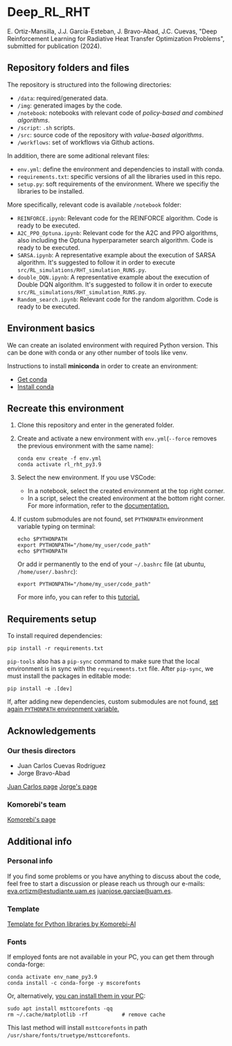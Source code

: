# Deep_RL_RHT

E. Ortiz-Mansilla, J.J. García-Esteban, J. Bravo-Abad, J.C. Cuevas, "Deep Reinforcement Learning for Radiative Heat Transfer Optimization Problems", submitted for publication (2024).

## Repository folders and files

The repository is structured into the following directories:

- `/data`: required/generated data.
- `/img`: generated images by the code.
- `/notebook`: notebooks with relevant code of *policy-based and combined algorithms*.
- `/script`: `.sh` scripts.
- `/src`: source code of the repository with *value-based algorithms*.
- `/workflows`: set of workflows via Github actions.

In addition, there are some aditional relevant files:

- `env.yml`: define the environment and dependencies to install with conda.
- `requirements.txt`: specific versions of all the libraries used in this repo.
- `setup.py`: soft requirements of the environment. Where we specifiy the libraries to be installed.

More specifically, relevant code is available `/notebook` folder:

- `REINFORCE.ipynb`: Relevant code for the REINFORCE algorithm. Code is ready to be executed.
- `A2C_PPO_Optuna.ipynb`: Relevant code for the A2C and PPO algorithms, also including the Optuna hyperparameter search algorithm. Code is ready to be executed.
- `SARSA.ipynb`: A representative example about the execution of SARSA algorithm. It's suggested to follow it in order to execute `src/RL_simulations/RHT_simulation_RUNS.py`.
- `double_DQN.ipynb`: A representative example about the execution of Double DQN algorithm. It's suggested to follow it in order to execute `src/RL_simulations/RHT_simulation_RUNS.py`.
- `Random_search.ipynb`: Relevant code for the random algorithm. Code is ready to be executed.

## Environment basics

We can create an isolated environment with required Python version. This can be done with conda or any other number of tools like venv.

Instructions to install **miniconda** in order to create an environment:

- [Get conda](https://docs.conda.io/en/latest/miniconda.html)
- [Install conda](https://engineeringfordatascience.com/posts/install_miniconda_from_the_command_line/)

## Recreate this environment

1. Clone this repository and enter in the generated folder.

2. Create and activate a new environment with `env.yml`(`--force` removes the previous environment with the same name):

   ```{bash}
   conda env create -f env.yml
   conda activate rl_rht_py3.9
   ```

3. Select the new environment. If you use VSCode:
    - In a notebook, select the created environment at the top right corner.
    - In a script, select the created environment at the bottom right corner.
    For more information, refer to the [documentation.](https://code.visualstudio.com/docs/python/environments#_work-with-python-interpreters)

4. If custom submodules are not found, set `PYTHONPATH` environment variable typing on terminal:

    ```{bash}
    echo $PYTHONPATH
    export PYTHONPATH="/home/my_user/code_path"
    echo $PYTHONPATH
    ```

    Or add ir permanently to the end of your `~/.bashrc` file (at ubuntu, `/home/user/.bashrc`):

    ```{bash}
    export PYTHONPATH="/home/my_user/code_path"
    ```

    For more info, you can refer to this [tutorial.](https://www.simplilearn.com/tutorials/python-tutorial/python-path)

## Requirements setup

To install required dependencies:

```{bash}
pip install -r requirements.txt
```

`pip-tools` also has a `pip-sync` command to make sure that the local environment is in sync with the `requirements.txt` file.
After `pip-sync`, we must install the packages in editable mode:

```{bash}
pip install -e .[dev]
```

If, after adding new dependencies, custom submodules are not found, [set again `PYTHONPATH` environment variable.](#recreate-this-environment)

## Acknowledgements

### Our thesis directors

- Juan Carlos Cuevas Rodríguez
- Jorge Bravo-Abad

[Juan Carlos page](http://webs.ftmc.uam.es/juancarlos.cuevas/)
[Jorge's page](http://webs.ftmc.uam.es/jorge.bravo/team.html)

### Komorebi's team

[Komorebi's page](https://komorebi.ai/es/)

## Additional info

### Personal info

If you find some problems or you have anything to discuss about the code, feel free to start a discussion or please reach us through our e-mails: <eva.ortizm@estudiante.uam.es> <juanjose.garciae@uam.es>.

### Template

[Template for Python libraries by Komorebi-AI](https://github.com/Komorebi-AI/python-template)

### Fonts

If employed fonts are not available in your PC, you can get them through conda-forge:

```{bash}
conda activate env_name_py3.9 
conda install -c conda-forge -y mscorefonts
```

Or, alternatively, [you can install them in your PC](https://stackoverflow.com/questions/42097053/matplotlib-cannot-find-basic-fonts/49884009#49884009):

```{bash}
sudo apt install msttcorefonts -qq
rm ~/.cache/matplotlib -rf           # remove cache
```

This last method will install `msttcorefonts` in path `/usr/share/fonts/truetype/msttcorefonts`.
